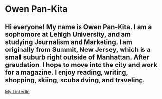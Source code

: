 # Owen Pan-Kita
## Hi everyone! My name is Owen Pan-Kita. I am a sophomore at Lehigh University, and am studying Journalism and Marketing. I am originally from Summit, New Jersey, which is a small suburb right outside of Manhattan. After graudation, I hope to move into the city and work for a magazine. I enjoy reading, writing, shopping, skiing, scuba dving, and traveling.
[My LinkedIn](https://www.linkedin.com/in/owen-caroline-pan-kita-9571a9128 "My LinkedIn")
